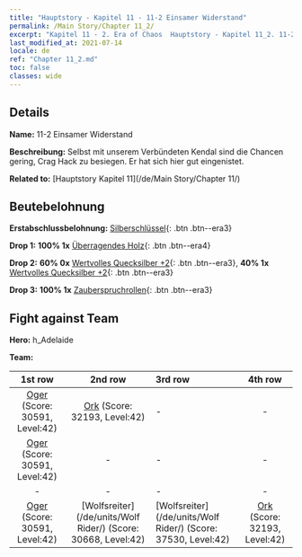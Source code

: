 ```yaml
---
title: "Hauptstory - Kapitel 11 - 11-2 Einsamer Widerstand"
permalink: /Main Story/Chapter 11_2/
excerpt: "Kapitel 11 - 2. Era of Chaos  Hauptstory - Kapitel 11_2. 11-2 Einsamer Widerstand"
last_modified_at: 2021-07-14
locale: de
ref: "Chapter 11_2.md"
toc: false
classes: wide
---
```


## Details

 **Name:** 11-2 Einsamer Widerstand

 **Beschreibung:** Selbst mit unserem Verbündeten Kendal sind die Chancen gering, Crag Hack zu besiegen. Er hat sich hier gut eingenistet.

 **Related to:** [Hauptstory Kapitel 11](/de/Main Story/Chapter 11/)

## Beutebelohnung

 **Erstabschlussbelohnung:** [Silberschlüssel](/ItemsDE/con_693/){: .btn .btn--era3}

 **Drop 1:** **100% 1x** [Überragendes Holz](/ItemsDE/mat_34/){: .btn .btn--era4}

 **Drop 2:** **60% 0x** [Wertvolles Quecksilber +2](/ItemsDE/mat_28/){: .btn .btn--era3}, **40% 1x** [Wertvolles Quecksilber +2](/ItemsDE/mat_28/){: .btn .btn--era3}

 **Drop 3:** **100% 1x** [Zauberspruchrollen](/ItemsDE/con_694/){: .btn .btn--era3}


## Fight against Team
 **Hero:** h_Adelaide

 **Team:**


  | 1st row | 2nd row | 3rd row | 4th row |
  |:----:|:----:|:----|:----:|
  | [Oger](/de/units/Ogre/) (Score: 30591, Level:42)  | [Ork](/de/units/Orc/) (Score: 32193, Level:42)  | - | - |
  | [Oger](/de/units/Ogre/) (Score: 30591, Level:42)  | - | - | - |
  | - | - | - | - |
  | [Oger](/de/units/Ogre/) (Score: 30591, Level:42)  | [Wolfsreiter](/de/units/Wolf Rider/) (Score: 30668, Level:42)  | [Wolfsreiter](/de/units/Wolf Rider/) (Score: 37530, Level:42)  | [Ork](/de/units/Orc/) (Score: 32193, Level:42)  |


